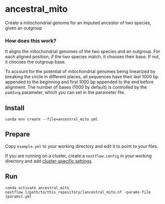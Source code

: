 # ancestral_mito
Create a mitochondrial genome for an imputed ancestor of two species, given an outgroup

### How does this work?
It aligns the mitochondrial genomes of the two species and an outgroup. For each aligned position, if the two species match, it chooses their base. If not, it chooses the outgroup base.

To account for the potential of mitochondrial genomes being linearized by breaking the circle in different places, all sequences have their last 1000 bp appended to the beginning and first 1000 bp appended to the end before alignment. The number of bases (1000 by default) is controlled by the `padding` parameter, which you can set in the parameter file.

## Install
```
conda env create --file=ancestral_mito.yml
```

## Prepare
Copy `example.yml` to your working directory and edit it to point to your files.

If you are running on a cluster, create a `nextflow.config` in your working directory and add [cluster-specific settings](https://www.nextflow.io/docs/latest/config.html).

## Run
```
conda activate ancestral_mito
nextflow [/path/to/this_repository/]ancestral_mito.nf -params-file [params].yml
```
